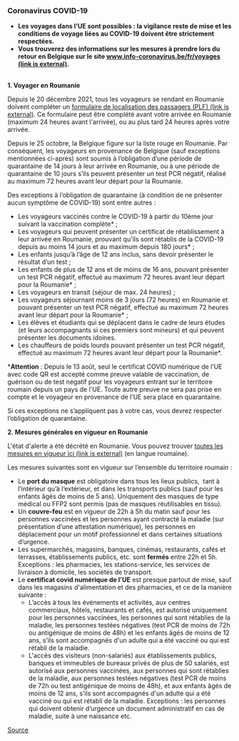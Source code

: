 ### **Coronavirus COVID-19**

*   **Les voyages dans l’UE sont possibles : la vigilance reste de mise et les conditions de voyage liées au COVID-19 doivent être strictement respectées.**
*   **Vous trouverez des informations sur les mesures à prendre lors du retour en Belgique sur le site [www.info-coronavirus.be/fr/voyages (link is external)](http://www.info-coronavirus.be/fr/voyages).**  
     

**1\. Voyager en Roumanie**

Depuis le 20 décembre 2021, tous les voyageurs se rendant en Roumanie doivent compléter un [formulaire de localisation des passagers (PLF) (link is external)](http://plf.gov.ro/login). Ce formulaire peut être complété avant votre arrivée en Roumanie (maximum 24 heures avant l'arrivée), ou au plus tard 24 heures après votre arrivée.

Depuis le 25 octobre, la Belgique figure sur la liste rouge en Roumanie. Par conséquent, les voyageurs en provenance de Belgique (sauf exceptions mentionnées ci-après) sont soumis à l’obligation d’une période de quarantaine de 14 jours à leur arrivée en Roumanie, ou à une période de quarantaine de 10 jours s’ils peuvent présenter un test PCR négatif, réalisé au maximum 72 heures avant leur départ pour la Roumanie.

Des exceptions à l’obligation de quarantaine (à condition de ne présenter aucun symptôme de COVID-19) sont entre autres :

*   Les voyageurs vaccinés contre le COVID-19 à partir du 10ème jour suivant la vaccination complète\* ;
*   Les voyageurs qui peuvent présenter un certificat de rétablissement à leur arrivée en Roumanie, prouvant qu'ils sont rétablis de la COVID-19 depuis au moins 14 jours et au maximum depuis 180 jours\* ;
*   Les enfants jusqu’à l’âge de 12 ans inclus, sans devoir présenter le résultat d’un test ;
*   Les enfants de plus de 12 ans et de moins de 16 ans, pouvant présenter un test PCR négatif, effectué au maximum 72 heures avant leur départ pour la Roumanie\* ;
*   Les voyageurs en transit (séjour de max. 24 heures) ;
*   Les voyageurs séjournant moins de 3 jours (72 heures) en Roumanie et pouvant présenter un test PCR négatif, effectué au maximum 72 heures avant leur départ pour la Roumanie\* ;
*   Les élèves et étudiants qui se déplacent dans le cadre de leurs études (et leurs accompagnants si ces premiers sont mineurs) et qui peuvent présenter les documents idoines.
*   Les chauffeurs de poids lourds pouvant présenter un test PCR négatif, effectué au maximum 72 heures avant leur départ pour la Roumanie\*.

\***Attention** : Depuis le 13 août, seul le certificat COVID numérique de l’UE avec code QR est accepté comme preuve valable de vaccination, de guérison ou de test négatif pour les voyageurs entrant sur le territoire roumain depuis un pays de l'UE. Toute autre preuve ne sera pas prise en compte et le voyageur en provenance de l’UE sera placé en quarantaine.  

Si ces exceptions ne s’appliquent pas à votre cas, vous devrez respecter l’obligation de quarantaine.

**2\. Mesures générales en vigueur en Roumanie**

L'état d'alerte a été décrété en Roumanie. Vous pouvez trouver [toutes les mesures en vigueur ici (link is external)](https://eur01.safelinks.protection.outlook.com/?url=https%3A%2F%2Ffiipregatit.ro%2Fghid%2Fcovid19-stare-de-alerta%2F&data=04%7C01%7Cmihaela.andrei%40diplobel.fed.be%7C3cc2904abd82428284a408d9be494ce2%7C80153b30e434429bb41c0d47f9deec42%7C0%7C0%7C637750044301986315%7CUnknown%7CTWFpbGZsb3d8eyJWIjoiMC4wLjAwMDAiLCJQIjoiV2luMzIiLCJBTiI6Ik1haWwiLCJXVCI6Mn0%3D%7C3000&sdata=q4JEkstu3MB7HNXpdr7ABjKZ77wA%2BxmXhr1SmQ%2FTdPA%3D&reserved=0) (en langue roumaine).

Les mesures suivantes sont en vigueur sur l’ensemble du territoire roumain :

*   Le **port du masque** est obligatoire dans tous les lieux publics,  tant à l’intérieur qu’à l’extérieur, et dans les transports publics (sauf pour les enfants âgés de moins de 5 ans). Uniquement des masques de type médical ou FFP2 sont permis (pas de masques réutilisables en tissu).
*   Un **couvre-feu** est en vigueur de 22h à 5h du matin sauf pour les personnes vaccinées et les personnes ayant contracté la maladie (sur présentation d’une attestation numérique), les personnes en déplacement pour un motif professionnel et dans certaines situations d’urgence.
*   Les supermarchés, magasins, banques, cinémas, restaurants, cafés et terrasses, établissements publics, etc. sont **fermés** entre 22h et 5h. Exceptions : les pharmacies, les stations-service, les services de livraison à domicile, les sociétés de transport.
*   Le **certificat covid numérique de l'UE** est presque partout de mise, sauf dans les magasins d'alimentation et des pharmacies, et ce de la manière suivante :
    *   L’accès à tous les événements et activités, aux centres commerciaux, hôtels, restaurants et cafés, est autorisé uniquement pour les personnes vaccinées, les personnes qui sont rétablies de la maladie, les personnes testées négatives (test PCR de moins de 72h ou antigénique de moins de 48h) et les enfants âgés de moins de 12 ans, s’ils sont accompagnés d'un adulte qui a été vacciné ou qui est rétabli de la maladie.
    *   L'accès des visiteurs (non-salariés) aux établissements publics, banques et immeubles de bureaux privés de plus de 50 salariés, est autorisé aux personnes vaccinées, aux personnes qui sont rétablies de la maladie, aux personnes testées négatives (test PCR de moins de 72h ou test antigénique de moins de 48h), et aux enfants âgés de moins de 12 ans, s’ils sont accompagnés d'un adulte qui a été vacciné ou qui est rétabli de la maladie. Exceptions : les personnes qui doivent obtenir d’urgence un document administratif en cas de maladie, suite à une naissance etc.

[Source](https://diplomatie.belgium.be/fr/Services/voyager_a_letranger/conseils_par_destination/roumanie)
